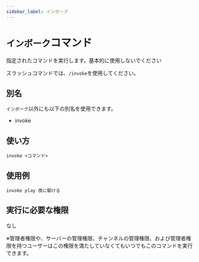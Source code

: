 ```yaml
---
sidebar_label: インボーク
---
```

# `インボーク`コマンド
指定されたコマンドを実行します。基本的に使用しないでください

スラッシュコマンドでは、`/invoke`を使用してください。

## 別名
`インボーク`以外にも以下の別名を使用できます。

- invoke

## 使い方
```
invoke <コマンド>
```

## 使用例
```
invoke play 夜に駆ける
```


## 実行に必要な権限
なし

※管理者権限や、サーバーの管理権限、チャンネルの管理権限、および管理者権限を持つユーザーはこの権限を満たしていなくてもいつでもこのコマンドを実行できます。
  
